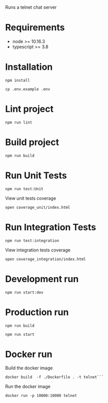 Runs a telnet chat server

# Requirements
- node >= 10.16.3
- typescript >= 3.8



# Installation
```
npm install
```

```
cp .env.example .env
```

# Lint project
```
npm run lint
```

# Build project
```
npm run build
```


# Run Unit Tests
```
npm run test:Unit
```

View unit tests coverage
```
open coverage_unit/index.html
```

# Run Integration Tests
```
npm run test:integration
```

View integration tests coverage
```
open coverage_integration/index.html
```


# Development run

```
npm run start:dev
```

# Production run
```
npm run build
```

```
npm run start
```


# Docker run
Build the docker image
```
docker build  -f ./Dockerfile . -t telnet```
```
Run the  docker image
```
docker run -p 10000:10000 telnet
```

